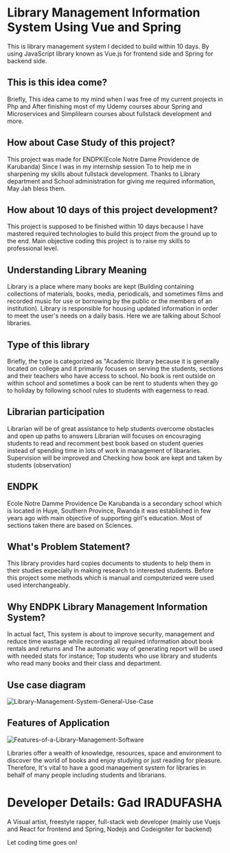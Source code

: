 # Library Management Information System Using Vue and Spring
This is library management system I decided to build within 10 days.
By using JavaScript library known as Vue.js for frontend side and Spring for backend side.

## This is this idea come?
Briefly, This idea came to my mind when I was free of my current projects in Php and 
After finishing most of my Udemy courses abour Spring and Microservices and Simplilearn courses about 
fullstack development and more.

## How about Case Study of this project?
This project was made for ENDPK(Ecole Notre Dame Providence de Karubanda) Since I was in my internship session
To to help me in sharpening my skills about fullstack development. Thanks to Library department and School 
administration for giving me required information, May Jah bless them.

## How about 10 days of this project development?
This project is supposed to be finished within 10 days because I have mastered required technologies to build this 
project from the ground up to the end. Main objective coding this project is to raise my skills to professional level.

## Understanding Library Meaning
Library is a place where many books are kept (Building containing collections of materials, books, media, periodicals, and sometimes films 
and recorded music for use or borrowing by the public or the members of an institution). Library is responsible for housing updated information
in order to meet the user's needs on a daily basis. Here we are talking about School libraries.

## Type of this library
Briefly, the type is categorized as "Academic library because it is generally located on college and it primarily focuses on serving the students, 
sections and their teachers who have access to school. No book is rent outside on within school and sometimes a book can be rent to students when 
they go to holiday by following school rules to students with eagerness to read.

## Librarian participation
Librarian will be of great assistance to help students overcome obstacles and open up paths to answers
Librarian will focuses on encouraging students to read and recomment best book based on student queries instead of spending time in lots of work in 
management of libararies. Supervision will be improved and Checking how book are kept and taken by students (observation)

## ENDPK
Ecole Notre Damme Providence De Karubanda is a secondary school which is located in Huye, Southern Province, Rwanda 
it was established in few years ago with main objective of supporting girl's education. Most of sections taken there are based on Sciences.

## What's Problem Statement?
This library provides hard copies documents to students to help them in their studies expecially in making research to interested students.
Before this project some methods which is manual and computerized were used used interchangeably.

## Why ENDPK Library Management Information System?
In actual fact, This system is about to improve security, management and reduce time wastage while recording all required information about 
book rentals and returns and The automatic way of generating report will be used with needed stats for instance; Top students who use library
and students who read many books and their class and department.

## Use case diagram
![Library-Management-System-General-Use-Case](https://user-images.githubusercontent.com/50759844/168143812-c6c1ed52-762f-4b8b-ba1a-6343f683436a.png)

## Features of Application
![Features-of-a-Library-Management-Software](https://user-images.githubusercontent.com/50759844/168143969-5d834009-abca-465b-a2ae-d9e74b0b1ca5.png)


Libraries offer a wealth of knowledge, resources, space and environment to discover the world of books and enjoy studying or just reading for
pleasure. Therefore, It's vital to have a good management system for libraries in behalf of many people including students and librarians.

# Developer Details: Gad IRADUFASHA
A Visual artist, freestyle rapper, full-stack web developer 
(mainly use Vuejs and React for frontend and Spring, Nodejs and Codeigniter for backend)

Let coding time goes on!
